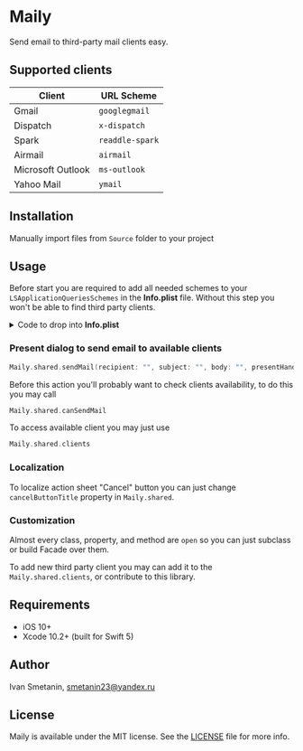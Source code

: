 # Maily

Send email to third-party mail clients easy.

## Supported clients

Client             | URL Scheme
------------------ | ---------------
Gmail              | `googlegmail`  
Dispatch           | `x-dispatch`
Spark              | `readdle-spark`
Airmail            | `airmail`  
Microsoft Outlook  | `ms-outlook`
Yahoo Mail         | `ymail`

## Installation

Manually import files from `Source` folder to your project

## Usage

Before start you are required to add all needed schemes to your `LSApplicationQueriesSchemes` in the **Info.plist** file. Without this step you won't be able to find third party clients.

<details>
  <summary>Code to drop into <b>Info.plist</b> </summary>
  <br>

   ```xml
    <key>LSApplicationQueriesSchemes</key>
    <array>
        <string>ymail</string>
        <string>ms-outlook</string>
        <string>airmail</string>
        <string>readdle-spark</string>
        <string>x-dispatch</string>
        <string>googlegmail</string>
    </array>
   ```

</details>

### Present dialog to send email to available clients

```swift
Maily.shared.sendMail(recipient: "", subject: "", body: "", presentHandler: {}, cancelHandler: {})
```

Before this action you'll probably want to check clients availability, to do this you may call

```swift
Maily.shared.canSendMail
```

To access available client you may just use

```swift
Maily.shared.clients
```

### Localization

To localize action sheet "Cancel" button you can just change `cancelButtonTitle` property in `Maily.shared`.

### Customization

Almost every class, property, and method are `open` so you can just subclass or build Facade over them.

To add new third party client you may can add it to the `Maily.shared.clients`, or contribute to this library.

## Requirements

- iOS 10+
- Xcode 10.2+ (built for Swift 5)

## Author

Ivan Smetanin, smetanin23@yandex.ru

## License

Maily is available under the MIT license. See the [LICENSE](https://github.com/ismetanin/Maily/blob/master/LICENSE) file for more info.
